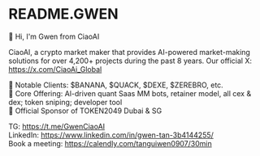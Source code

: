 # README.GWEN
👋 Hi, I'm Gwen from CiaoAI

CiaoAI, a crypto market maker that provides AI-powered market-making solutions for over 4,200+ projects during the past 8 years. Our official X: https://x.com/CiaoAi_Global  

💎 Notable Clients: $BANANA, $QUACK, $DEXE, $ZEREBRO, etc.  
💎 Core Offering: Al-driven quant Saas MM bots, retainer model, all cex & dex; token sniping; developer tool  
💎 Official Sponsor of TOKEN2049 Dubai & SG  

TG: https://t.me/GwenCiaoAI  
LinkedIn: https://www.linkedin.com/in/gwen-tan-3b4144255/  
Book a meeting: https://calendly.com/tanguiwen0907/30min  
